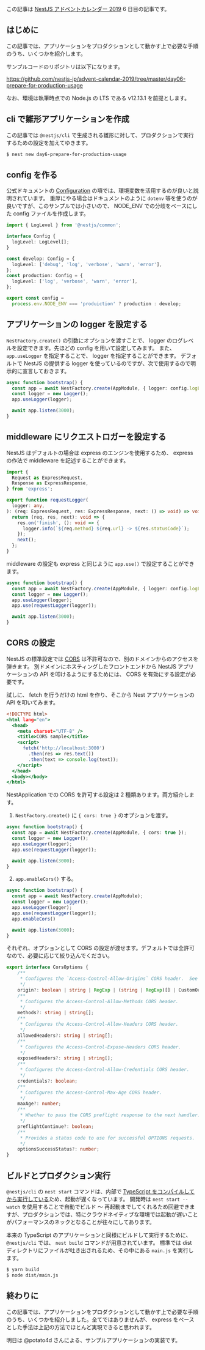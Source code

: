 この記事は [NestJS アドベントカレンダー 2019](https://qiita.com/advent-calendar/2019/nestjs) 6 日目の記事です。

## はじめに

この記事では、アプリケーションをプロダクションとして動かす上で必要な手順のうち、いくつかを紹介します。

サンプルコードのリポジトリは以下になります。

https://github.com/nestjs-jp/advent-calendar-2019/tree/master/day06-prepare-for-production-usage

なお、環境は執筆時点での Node.js の LTS である v12.13.1 を前提とします。

## cli で雛形アプリケーションを作成

この記事では `@nestjs/cli` で生成される雛形に対して、プロダクションで実行するための設定を加えてゆきます。

```bash
$ nest new day6-prepare-for-production-usage
```

## config を作る

公式ドキュメントの [Configuration](https://docs.nestjs.com/techniques/configuration) の項では、環境変数を活用するのが良いと説明されています。
重厚にやる場合はドキュメントのように `dotenv` 等を使うのが良いですが、このサンプルでは小さいので、 NODE_ENV での分岐をベースにした config ファイルを作成します。

```config.ts
import { LogLevel } from '@nestjs/common';

interface Config {
  logLevel: LogLevel[];
}

const develop: Config = {
  logLevel: ['debug', 'log', 'verbose', 'warn', 'error'],
};
const production: Config = {
  logLevel: ['log', 'verbose', 'warn', 'error'],
};

export const config =
  process.env.NODE_ENV === 'produiction' ? production : develop;
```

## アプリケーションの logger を設定する

`NestFactory.create()` の引数にオプションを渡すことで、 logger のログレベルを設定できます。先ほどの config を用いて設定してみます。
また、 `app.useLogger` を指定することで、 logger を指定することができます。
デフォルトで NestJS の提供する logger を使っているのですが、次で使用するので明示的に宣言しておきます。

```typescript:main.ts
async function bootstrap() {
  const app = await NestFactory.create(AppModule, { logger: config.logLevel });
  const logger = new Logger();
  app.useLogger(logger);

  await app.listen(3000);
}
```

## middleware にリクエストロガーを設定する

NestJS はデフォルトの場合は express のエンジンを使用するため、 express の作法で middleware を記述することができます。

```typescript:request-logger.middleware.ts
import {
  Request as ExpressRequest,
  Response as ExpressResponse,
} from 'express';

export function requestLogger(
  logger: any,
): (req: ExpressRequest, res: ExpressResponse, next: () => void) => void {
  return (req, res, next): void => {
    res.on('finish', (): void => {
      logger.info(`${req.method} ${req.url} -> ${res.statusCode}`);
    });
    next();
  };
}
```

middleware の設定も express と同じように `app.use()` で設定することができます。

```typescript:main.ts
async function bootstrap() {
  const app = await NestFactory.create(AppModule, { logger: config.logLevel });
  const logger = new Logger();
  app.useLogger(logger);
  app.use(requestLogger(logger));

  await app.listen(3000);
}
```

## CORS の設定

NestJS の標準設定では [CORS](https://developer.mozilla.org/ja/docs/Web/HTTP/CORS) は不許可なので、別のドメインからのアクセスを弾きます。
別ドメインにホスティングしたフロントエンドから NestJS アプリケーションの API を叩けるようにするためには、 CORS を有効にする設定が必要です。

試しに、 fetch を行うだけの html を作り、そこから Nest アプリケーションの API を叩いてみます。

```html:public/index.html
<!DOCTYPE html>
<html lang="en">
  <head>
    <meta charset="UTF-8" />
    <title>CORS sample</title>
    <script>
      fetch('http://localhost:3000')
        .then(res => res.text())
        .then(text => console.log(text));
    </script>
  </head>
  <body></body>
</html>
```

NestApplication での CORS を許可する設定は 2 種類あります。両方紹介します。

1. `NestFactory.create()` に `{ cors: true }` のオプションを渡す。

```typescript:main.ts
async function bootstrap() {
  const app = await NestFactory.create(AppModule, { cors: true });
  const logger = new Logger();
  app.useLogger(logger);
  app.use(requestLogger(logger));

  await app.listen(3000);
}
```

2. `app.enableCors()` する。

```typescript:main.ts
async function bootstrap() {
  const app = await NestFactory.create(AppModule);
  const logger = new Logger();
  app.useLogger(logger);
  app.use(requestLogger(logger));
  app.enableCors()

  await app.listen(3000);
}
```

それぞれ、オプションとして CORS の設定が渡せます。デフォルトでは全許可なので、必要に応じて絞り込んでください。

```typescript:cors-oprions.interface.d.ts
export interface CorsOptions {
    /**
     * Configures the `Access-Control-Allow-Origins` CORS header.  See [here for more detail.](https://github.com/expressjs/cors#configuration-options)
     */
    origin?: boolean | string | RegExp | (string | RegExp)[] | CustomOrigin;
    /**
     * Configures the Access-Control-Allow-Methods CORS header.
     */
    methods?: string | string[];
    /**
     * Configures the Access-Control-Allow-Headers CORS header.
     */
    allowedHeaders?: string | string[];
    /**
     * Configures the Access-Control-Expose-Headers CORS header.
     */
    exposedHeaders?: string | string[];
    /**
     * Configures the Access-Control-Allow-Credentials CORS header.
     */
    credentials?: boolean;
    /**
     * Configures the Access-Control-Max-Age CORS header.
     */
    maxAge?: number;
    /**
     * Whether to pass the CORS preflight response to the next handler.
     */
    preflightContinue?: boolean;
    /**
     * Provides a status code to use for successful OPTIONS requests.
     */
    optionsSuccessStatus?: number;
}
```

## ビルドとプロダクション実行

`@nestjs/cli` の `nest start` コマンドは、内部で [TypeScript をコンパイルしてから実行している](
https://github.com/nestjs/nest-cli/blob/master/actions/start.action.ts#L50)ため、起動が遅くなっています。
開発時は `nest start --watch` を使用することで自動でビルド 〜 再起動までしてくれるため回避できますが、プロダクションでは、特にクラウドネイティブな環境では起動が遅いことがパフォーマンスのネックとなることが往々にしてあります。

本来の TypeScript のアプリケーションと同様にビルドして実行するために、 `@nestjs/cli` では、 `nest build` コマンドが用意されています。
標準では dist ディレクトリにファイルが吐き出されるため、その中にある `main.js` を実行します。

```bash
$ yarn build
$ node dist/main.js
```

## 終わりに

この記事では、アプリケーションをプロダクションとして動かす上で必要な手順のうち、いくつかを紹介しました。全てではありませんが、 express をベースとした手法は上記の方法でほとんど実現できると思われます。

明日は @potato4d さんによる、サンプルアプリケーションの実装です。
